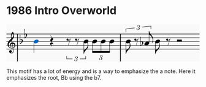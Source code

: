 # 1986 Intro Overworld

![alt text](1986IntroOverworld.png)

This motif has a lot of energy and is a way to emphasize the a note. Here it emphasizes the root, Bb using the b7.